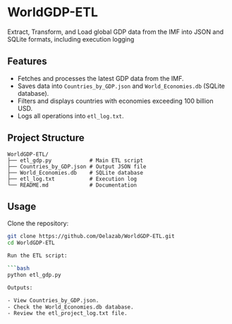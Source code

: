 # WorldGDP-ETL

Extract, Transform, and Load global GDP data from the IMF into JSON and SQLite formats, including execution logging

## Features

- Fetches and processes the latest GDP data from the IMF.
- Saves data into `Countries_by_GDP.json` and `World_Economies.db` (SQLite database).
- Filters and displays countries with economies exceeding 100 billion USD.
- Logs all operations into `etl_log.txt`.

## Project Structure

```
WorldGDP-ETL/
├── etl_gdp.py            # Main ETL script
├── Countries_by_GDP.json # Output JSON file
├── World_Economies.db    # SQLite database
├── etl_log.txt           # Execution log
└── README.md             # Documentation
```

## Usage

Clone the repository:

````bash
git clone https://github.com/Oelazab/WorldGDP-ETL.git
cd WorldGDP-ETL

Run the ETL script:

```bash
python etl_gdp.py

Outputs:

- View Countries_by_GDP.json.
- Check the World_Economies.db database.
- Review the etl_project_log.txt file.



````
